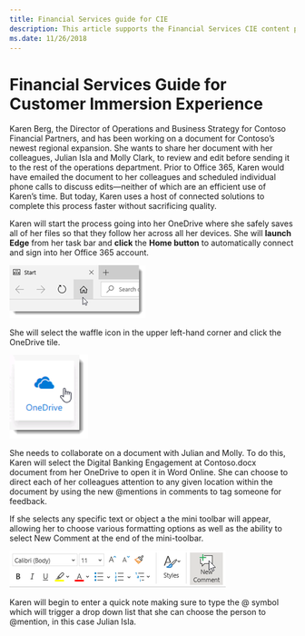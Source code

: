 ```yaml
---
title: Financial Services guide for CIE
description: This article supports the Financial Services CIE content pack
ms.date: 11/26/2018
---
```

# Financial Services Guide for Customer Immersion Experience

Karen Berg, the Director of Operations and Business Strategy for Contoso Financial Partners, and has been working on a document for Contoso’s newest regional expansion.  She wants to share her document with her colleagues, Julian Isla and Molly Clark, to review and edit before sending it to the rest of the operations department.  Prior to Office 365, Karen would have emailed the document to her colleagues and scheduled individual phone calls to discuss edits—neither of which are an efficient use of Karen’s time.  But today, Karen uses a host of connected solutions to complete this process faster without sacrificing quality.

Karen will start the process going into her OneDrive where she safely saves all of her files so that they follow her across all her devices.  She will **launch Edge** from her task bar and **click** the **Home button** to automatically connect and sign into her Office 365 account.

![1](images/1.png)

She will select the waffle icon in the upper left-hand corner and click the OneDrive tile.

![2](images/2.png)

She needs to collaborate on a document with Julian and Molly.  To do this, Karen will select the Digital Banking Engagement at Contoso.docx document from her OneDrive to open it in Word Online.  She can choose to direct each of her colleagues attention to any given location within the document by using the new @mentions in comments to tag someone for feedback.

If she selects any specific text or object a the mini toolbar will appear, allowing her to choose various formatting options as well as the ability to select New Comment at the end of the mini-toolbar.

![New Comment image](images/3.png)

Karen will begin to enter a quick note making sure to type the @ symbol which will trigger a drop down list that she can choose the person to @mention, in this case Julian Isla.